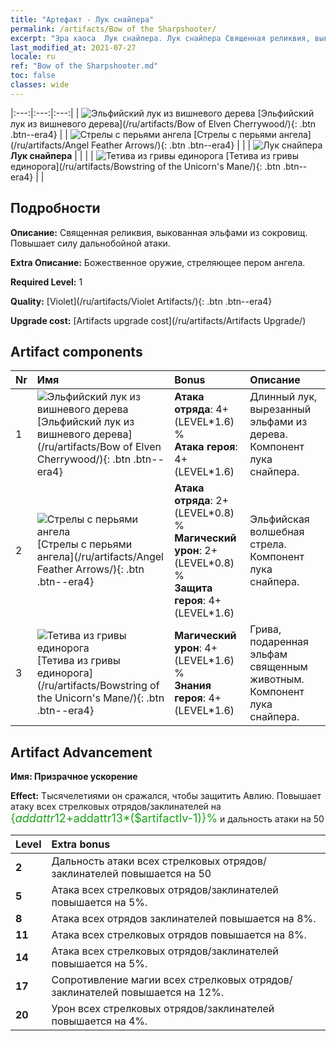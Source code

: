 ```yaml
---
title: "Артефакт - Лук снайпера"
permalink: /artifacts/Bow of the Sharpshooter/
excerpt: "Эра хаоса  Лук снайпера. Лук снайпера Священная реликвия, выкованная эльфами из сокровищ. Повышает силу дальнобойной атаки."
last_modified_at: 2021-07-27
locale: ru
ref: "Bow of the Sharpshooter.md"
toc: false
classes: wide
---
```


  |:---:|:---:|:---:| 
  | ![Эльфийский лук из вишневого дерева](/images/t/artifact_40101.png) [Эльфийский лук из вишневого дерева](/ru/artifacts/Bow of Elven Cherrywood/){: .btn .btn--era4} |   | ![Стрелы с перьями ангела](/images/t/artifact_40102.png) [Стрелы с перьями ангела](/ru/artifacts/Angel Feather Arrows/){: .btn .btn--era4} | 
  |   | ![Лук снайпера](/images/t/icon_artifact_10.png) **Лук снайпера** |  | 
  |   | ![Тетива из гривы единорога](/images/t/artifact_40103.png) [Тетива из гривы единорога](/ru/artifacts/Bowstring of the Unicorn's Mane/){: .btn .btn--era4} |   | 


## Подробности

 **Описание:** Священная реликвия, выкованная эльфами из сокровищ. Повышает силу дальнобойной атаки.

 **Extra Описание:** Божественное оружие, стреляющее пером ангела.

 **Required Level:** 1

 **Quality:** [Violet](/ru/artifacts/Violet Artifacts/){: .btn .btn--era4}

 **Upgrade cost:** [Artifacts upgrade cost](/ru/artifacts/Artifacts Upgrade/)



## Artifact components

  | Nr |    Имя    |   Bonus | Описание | 
  |:---|:-----------|:--------|:------------| 
  | 1 | ![Эльфийский лук из вишневого дерева](/images/t/artifact_40101.png) [Эльфийский лук из вишневого дерева](/ru/artifacts/Bow of Elven Cherrywood/){: .btn .btn--era4} | **Атака отряда**: 4+(LEVEL\*1.6) %<br/>**Атака героя**: 4+(LEVEL\*1.6) | Длинный лук, вырезанный эльфами из дерева. Компонент лука снайпера. | 
  | 2 | ![Стрелы с перьями ангела](/images/t/artifact_40102.png) [Стрелы с перьями ангела](/ru/artifacts/Angel Feather Arrows/){: .btn .btn--era4} | **Атака отряда**: 2+(LEVEL\*0.8) %<br/>**Магический урон**: 2+(LEVEL\*0.8) %<br/>**Защита героя**: 4+(LEVEL\*1.6) | Эльфийская волшебная стрела. Компонент лука снайпера. | 
  | 3 | ![Тетива из гривы единорога](/images/t/artifact_40103.png) [Тетива из гривы единорога](/ru/artifacts/Bowstring of the Unicorn's Mane/){: .btn .btn--era4} | **Магический урон**: 4+(LEVEL\*1.6) %<br/>**Знания героя**: 4+(LEVEL\*1.6) | Грива, подаренная эльфам священным животным. Компонент лука снайпера. | 


## Artifact Advancement

 **Имя: Призрачное ускорение**

 **Effect:** Тысячелетиями он сражался, чтобы защитить Авлию. Повышает атаку всех стрелковых отрядов/заклинателей на <span style="color: #1ca216;font-size:18px">{$addattr12+$addattr13*($artifactlv-1)}%</span> и дальность атаки на 50

  |  Level  |    Extra bonus  | 
  |:--------|:----------------| 
  | **2** | Дальность атаки всех стрелковых отрядов/заклинателей повышается на 50 | 
  | **5** | Атака всех стрелковых отрядов/заклинателей повышается на 5%. | 
  | **8** | Атака всех отрядов заклинателей повышается на 8%. | 
  | **11** | Атака всех стрелковых отрядов повышается на 8%. | 
  | **14** | Атака всех стрелковых отрядов/заклинателей повышается на 5%. | 
  | **17** | Сопротивление магии всех стрелковых отрядов/заклинателей повышается на 12%. | 
  | **20** | Урон всех стрелковых отрядов/заклинателей повышается на 4%. | 
